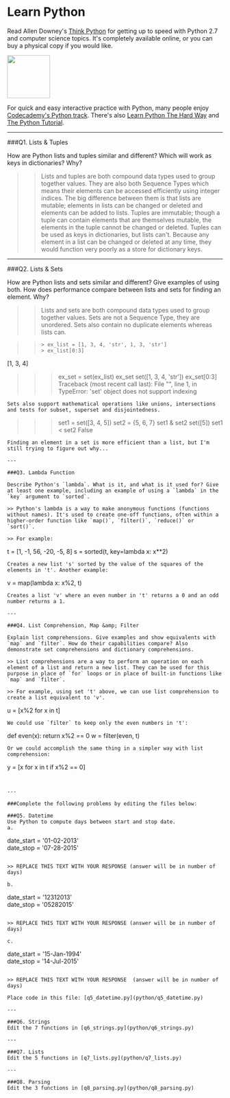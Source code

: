 # Learn Python

Read Allen Downey's [Think Python](http://www.greenteapress.com/thinkpython/) for getting up to speed with Python 2.7 and computer science topics. It's completely available online, or you can buy a physical copy if you would like.

<a href="http://www.greenteapress.com/thinkpython/"><img src="img/think_python.png" style="width: 100px;" target="_blank"></a>

For quick and easy interactive practice with Python, many people enjoy [Codecademy's Python track](http://www.codecademy.com/en/tracks/python). There's also [Learn Python The Hard Way](http://learnpythonthehardway.org/book/) and [The Python Tutorial](https://docs.python.org/2/tutorial/).

---

###Q1. Lists &amp; Tuples

How are Python lists and tuples similar and different? Which will work as keys in dictionaries? Why?

>> Lists and tuples are both compound data types used to group together values. They are also both Sequence Types which means their elements can be accessed efficiently using integer indices. The big difference between them is that lists are mutable; elements in lists can be changed or deleted and elements can be added to lists. Tuples are immutable; though a tuple can contain elements that are themselves mutable, the elements in the tuple cannot be changed or deleted. Tuples can be used as keys in dictionaries, but lists can't. Because any element in a list can be changed or deleted at any time, they would function very poorly as a store for dictionary keys.

---

###Q2. Lists &amp; Sets

How are Python lists and sets similar and different? Give examples of using both. How does performance compare between lists and sets for finding an element. Why?

>> Lists and sets are both compound data types used to group together values. Sets are not a Sequence Type, they are unordered. Sets also contain no duplicate elements whereas lists can. 

>> ```
>>> ex_list = [1, 3, 4, 'str', 1, 3, 'str']
>>> ex_list[0:3]
[1, 3, 4]
>>> ex_set = set(ex_list)
>>> ex_set
set([1, 3, 4, 'str'])
>>> ex_set[0:3]
Traceback (most recent call last):
  File "<stdin>", line 1, in <module>
TypeError: 'set' object does not support indexing
```
Sets also support mathematical operations like unions, intersections and tests for subset, superset and disjointedness. 
```
>>> set1 = set([3, 4, 5])
>>> set2 = {5, 6, 7}
>>> set1 & set2
set([5])
>>> set1 < set2
False
```
Finding an element in a set is more efficient than a list, but I'm still trying to figure out why...

---

###Q3. Lambda Function

Describe Python's `lambda`. What is it, and what is it used for? Give at least one example, including an example of using a `lambda` in the `key` argument to `sorted`.

>> Python's lambda is a way to make anonymous functions (functions without names). It's used to create one-off functions, often within a higher-order function like `map()`, `filter()`, `reduce()` or `sort()`.

>> For example:
```
t = [1, -1, 56, -20, -5, 8]
s = sorted(t, key=lambda x: x**2)
```
Creates a new list 's' sorted by the value of the squares of the elements in 't'. Another example:
```
v = map(lambda x: x%2, t)
```
Creates a list 'v' where an even number in 't' returns a 0 and an odd number returns a 1.

---

###Q4. List Comprehension, Map &amp; Filter

Explain list comprehensions. Give examples and show equivalents with `map` and `filter`. How do their capabilities compare? Also demonstrate set comprehensions and dictionary comprehensions.

>> List comprehensions are a way to perform an operation on each element of a list and return a new list. They can be used for this purpose in place of `for` loops or in place of built-in functions like `map` and `filter`. 

>> For example, using set 't' above, we can use list comprehension to create a list equivalent to 'v'.
```
u = [x%2 for x in t]
```
We could use `filter` to keep only the even numbers in 't':
```
def even(x):
    return x%2 == 0
w = filter(even, t)
```
Or we could accomplish the same thing in a simpler way with list comprehension:
```
y = [x for x in t if x%2 == 0]
```


---

###Complete the following problems by editing the files below:

###Q5. Datetime
Use Python to compute days between start and stop date.   
a.  

```
date_start = '01-02-2013'    
date_stop = '07-28-2015'
```

>> REPLACE THIS TEXT WITH YOUR RESPONSE (answer will be in number of days)

b.  
```
date_start = '12312013'  
date_stop = '05282015'  
```

>> REPLACE THIS TEXT WITH YOUR RESPONSE (answer will be in number of days)

c.  
```
date_start = '15-Jan-1994'      
date_stop = '14-Jul-2015'  
```

>> REPLACE THIS TEXT WITH YOUR RESPONSE  (answer will be in number of days)

Place code in this file: [q5_datetime.py](python/q5_datetime.py)

---

###Q6. Strings
Edit the 7 functions in [q6_strings.py](python/q6_strings.py)

---

###Q7. Lists
Edit the 5 functions in [q7_lists.py](python/q7_lists.py)

---

###Q8. Parsing
Edit the 3 functions in [q8_parsing.py](python/q8_parsing.py)





